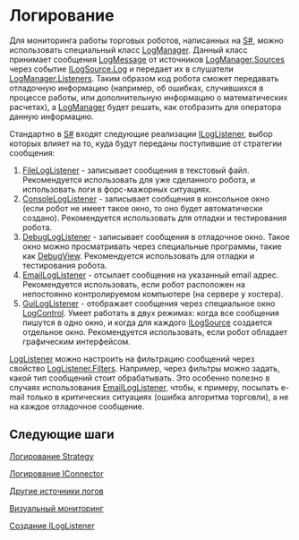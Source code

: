 # Логирование

Для мониторинга работы торговых роботов, написанных на [S\#](../api.md), можно использовать специальный класс [LogManager](xref:Ecng.Logging.LogManager). Данный класс принимает сообщения [LogMessage](xref:Ecng.Logging.LogMessage) от источников [LogManager.Sources](xref:Ecng.Logging.LogManager.Sources) через событие [ILogSource.Log](xref:Ecng.Logging.ILogSource.Log) и передает их в слушатели [LogManager.Listeners](xref:Ecng.Logging.LogManager.Listeners). Таким образом код робота сможет передавать отладочную информацию (например, об ошибках, случившихся в процессе работы, или дополнительную информацию о математических расчетах), а [LogManager](xref:Ecng.Logging.LogManager) будет решать, как отобразить для оператора данную информацию. 

Стандартно в [S\#](../api.md) входят следующие реализации [ILogListener](xref:Ecng.Logging.ILogListener), выбор которых влияет на то, куда будут переданы поступившие от стратегии сообщения: 

1. [FileLogListener](xref:Ecng.Logging.FileLogListener) \- записывает сообщения в текстовый файл. Рекомендуется использовать для уже сделанного робота, и использовать логи в форс\-мажорных ситуациях. 
2. [ConsoleLogListener](xref:Ecng.Logging.ConsoleLogListener) \- записывает сообщения в консольное окно (если робот не имеет такое окно, то оно будет автоматически создано). Рекомендуется использовать для отладки и тестирования робота. 
3. [DebugLogListener](xref:Ecng.Logging.DebugLogListener) \- записывает сообщения в отладочное окно. Такое окно можно просматривать через специальные программы, такие как [DebugView](https://technet.microsoft.com/en-us/sysinternals/bb896647.aspx). Рекомендуется использовать для отладки и тестирования робота. 
4. [EmailLogListener](xref:Ecng.Logging.EmailLogListener) \- отсылает сообщения на указанный email адрес. Рекомендуется использовать, если робот расположен на непостоянно контролируемом компьютере (на сервере у хостера). 
5. [GuiLogListener](xref:StockSharp.Xaml.GuiLogListener) \- отображает сообщения через специальное окно [LogControl](xref:StockSharp.Xaml.LogControl). Умеет работать в двух режимах: когда все сообщения пишутся в одно окно, и когда для каждого [ILogSource](xref:Ecng.Logging.ILogSource) создается отдельное окно. Рекомендуется использовать, если робот обладает графическим интерфейсом. 

[LogListener](xref:Ecng.Logging.LogListener) можно настроить на фильтрацию сообщений через свойство [LogListener.Filters](xref:Ecng.Logging.LogListener.Filters). Например, через фильтры можно задать, какой тип сообщений стоит обрабатывать. Это особенно полезно в случаях использования [EmailLogListener](xref:Ecng.Logging.EmailLogListener), чтобы, к примеру, посылать e\-mail только в критических ситуациях (ошибка алгоритма торговли), а не на каждое отладочное сообщение. 

## Следующие шаги

[Логирование Strategy](logging/strategy_logging.md)

[Логирование IConnector](logging/iconnector_logging.md)

[Другие источники логов](logging/other_logs_sources.md)

[Визуальный мониторинг](logging/visual_monitoring.md)

[Создание ILogListener](logging/custom_iloglistener.md)

